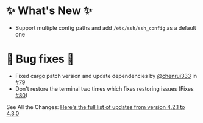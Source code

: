 # ✨ What's New ✨
- Support multiple config paths and add `/etc/ssh/ssh_config` as a default one

# 🐛 Bug fixes 🐛
- Fixed cargo patch version and update dependencies by [@chenrui333](https://github.com/chenrui333) in [#79](https://github.com/quantumsheep/sshs/pull/79)
- Don't restore the terminal two times which fixes restoring issues (Fixes [#80](https://github.com/quantumsheep/sshs/issues/80))

See All the Changes: [Here's the full list of updates from version 4.2.1 to 4.3.0](https://github.com/quantumsheep/sshs/compare/4.2.1...4.3.0)